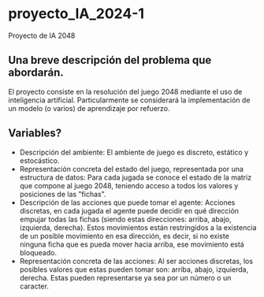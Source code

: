 # proyecto_IA_2024-1
Proyecto de IA 2048

## Una breve descripción del problema que abordarán.
El proyecto consiste en la resolución del juego 2048 mediante el uso de inteligencia artificial.
Particularmente se considerará la implementación de un modelo (o varios) de aprendizaje por refuerzo.

## Variables?
- Descripción del ambiente: El ambiente de juego es discreto, estático y estocástico.
- Representación concreta del estado del juego, representada por una estructura de datos: Para cada jugada se conoce el estado de la matriz que compone al juego 2048, teniendo acceso a todos los valores y posiciones de las "fichas".
- Descripción de las acciones que puede tomar el agente: Acciones discretas, en cada jugada el agente puede decidir en qué dirección empujar todas las fichas (siendo estas direcciones: arriba, abajo, izquierda, derecha). Estos movimientos están restringidos a la existencia de un posible movimiento en esa dirección, es decir, si no existe ninguna ficha que es pueda mover hacia arriba, ese movimiento está bloqueado.
- Representación concreta de las acciones: Al ser acciones discretas, los posibles valores que estas pueden tomar son: arriba, abajo, izquierda, derecha. Estas pueden representarse ya sea por un número o un caracter.
